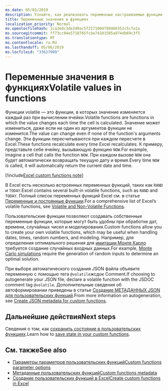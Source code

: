 ```yaml
---
ms.date: 05/03/2019
description: Узнайте, как реализовать переменные настраиваемые функции потоковой и автономной работы.
title: Переменные значения в функциях
localization_priority: Normal
ms.openlocfilehash: 1ca3edc3de2d9ac5f2171004f89466352c5cfa1e
ms.sourcegitcommit: ff73cc04e5718765fcbe74181505a974db69c3f5
ms.translationtype: MT
ms.contentlocale: ru-RU
ms.lasthandoff: 05/06/2019
ms.locfileid: "33627999"
---
```

# <a name="volatile-values-in-functions"></a><span data-ttu-id="e6335-103">Переменные значения в функциях</span><span class="sxs-lookup"><span data-stu-id="e6335-103">Volatile values in functions</span></span>

<span data-ttu-id="e6335-104">Функции volatile — это функции, в которых значение изменяется каждый раз при вычислении ячейки.</span><span class="sxs-lookup"><span data-stu-id="e6335-104">Volatile functions are functions in which the value changes each time the cell is calculated.</span></span> <span data-ttu-id="e6335-105">Значение может измениться, даже если ни один из аргументов функции не изменится.</span><span class="sxs-lookup"><span data-stu-id="e6335-105">The value can change even if none of the function's arguments change.</span></span> <span data-ttu-id="e6335-106">Эти функции пересчитываются при каждом пересчете в Excel.</span><span class="sxs-lookup"><span data-stu-id="e6335-106">These functions recalculate every time Excel recalculates.</span></span> <span data-ttu-id="e6335-107">К примеру, представьте себе ячейку, вызывающую функцию `NOW`.</span><span class="sxs-lookup"><span data-stu-id="e6335-107">For example, imagine a cell that calls the function `NOW`.</span></span> <span data-ttu-id="e6335-108">При каждом вызове `NOW` она будет автоматически возвращать текущую дату и время.</span><span class="sxs-lookup"><span data-stu-id="e6335-108">Every time `NOW` is called, it will automatically return the current date and time.</span></span>

[!include[Excel custom functions note](../includes/excel-custom-functions-note.md)]

<span data-ttu-id="e6335-109">В Excel есть несколько встроенных переменных функций, таких как `RAND` и `TODAY`.</span><span class="sxs-lookup"><span data-stu-id="e6335-109">Excel contains several built-in volatile functions, such as `RAND` and `TODAY`.</span></span> <span data-ttu-id="e6335-110">Полный список переменных функций Excel см. в статье [Переменные и постоянные функции](/office/client-developer/excel/excel-recalculation#volatile-and-non-volatile-functions).</span><span class="sxs-lookup"><span data-stu-id="e6335-110">For a comprehensive list of Excel’s volatile functions, see [Volatile and Non-Volatile Functions](/office/client-developer/excel/excel-recalculation#volatile-and-non-volatile-functions).</span></span>

<span data-ttu-id="e6335-111">Пользовательские функции позволяют создавать собственные переменные функции, которые могут быть удобны при обработке дат, времени, случайных чисел и моделирования.</span><span class="sxs-lookup"><span data-stu-id="e6335-111">Custom functions allow you to create your own volatile functions, which may be useful when handling dates, times, random numbers, and modeling.</span></span> <span data-ttu-id="e6335-112">Например, для определения оптимального решения для [имитации Монте Карло](https://en.wikipedia.org/wiki/Monte_Carlo_method
) требуется создание случайных входных данных.</span><span class="sxs-lookup"><span data-stu-id="e6335-112">For example, [Monte Carlo simulations](https://en.wikipedia.org/wiki/Monte_Carlo_method
) require the generation of random inputs to determine an optimal solution.</span></span>

<span data-ttu-id="e6335-113">При выборе автоматического создания JSON файла объявите переменную с помощью тега `@volatile`жсдок Comment.</span><span class="sxs-lookup"><span data-stu-id="e6335-113">If choosing to autogenerate your JSON file, declare a volatile function with the JSDOC comment tag `@volatile`.</span></span> <span data-ttu-id="e6335-114">Дополнительные сведения об автоформировании приведены в статье [Создание МЕТАДАННЫХ JSON для пользовательских функций](custom-functions-json-autogeneration.md).</span><span class="sxs-lookup"><span data-stu-id="e6335-114">From more information on autogeneration, see [Create JSON metadata for custom functions](custom-functions-json-autogeneration.md).</span></span>

## <a name="next-steps"></a><span data-ttu-id="e6335-115">Дальнейшие действия</span><span class="sxs-lookup"><span data-stu-id="e6335-115">Next steps</span></span>
<span data-ttu-id="e6335-116">Сведения о том, как [сохранить состояние в пользовательских функциях](custom-functions-save-state.md).</span><span class="sxs-lookup"><span data-stu-id="e6335-116">Learn how to [save state in your custom functions](custom-functions-save-state.md).</span></span>

## <a name="see-also"></a><span data-ttu-id="e6335-117">См. также</span><span class="sxs-lookup"><span data-stu-id="e6335-117">See also</span></span>

* [<span data-ttu-id="e6335-118">Параметры параметров пользовательских функций</span><span class="sxs-lookup"><span data-stu-id="e6335-118">Custom functions parameter options</span></span>](custom-functions-parameter-options.md)
* [<span data-ttu-id="e6335-119">Метаданные пользовательских функций</span><span class="sxs-lookup"><span data-stu-id="e6335-119">Custom functions metadata</span></span>](custom-functions-json.md)
* [<span data-ttu-id="e6335-120">Создание пользовательских функций в Excel</span><span class="sxs-lookup"><span data-stu-id="e6335-120">Create custom functions in Excel</span></span>](custom-functions-overview.md)
